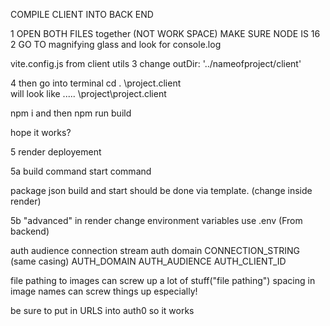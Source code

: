 



COMPILE CLIENT INTO BACK END 

1 OPEN BOTH FILES  together (NOT WORK SPACE)
MAKE SURE NODE IS 16
2 GO TO magnifying glass and look for console.log

vite.config.js from client utils 
3 change outDir: '../nameofproject/client'

4 then go into terminal cd . \project.client\
will look like ..... \project\project.client

npm i
and then npm run build

hope it works?

5 render deployement 

5a build command
 start command

package json build and start should be done via template.
(change inside render)

5b "advanced" in render change environment variables
use .env (From backend) 

auth audience
connection stream
auth domain
 CONNECTION_STRING (same casing)
 AUTH_DOMAIN
 AUTH_AUDIENCE
 AUTH_CLIENT_ID




 file pathing to images can screw up a lot of stuff("file pathing")
 spacing in image names can screw things up especially! 

 be sure to put in URLS into auth0 so it works 